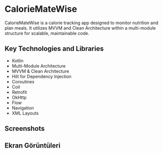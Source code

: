 
# CalorieMateWise
CalorieMateWise is a calorie tracking app designed to monitor nutrition and plan meals. It utilizes MVVM and Clean Architecture within a multi-module structure for scalable, maintainable code.
## Key Technologies and Libraries
- Kotlin
- Multi-Module Architecture
- MVVM & Clean Architecture
- Hilt for Dependency Injection
- Coroutines
- Coil
- Retrofit
- OkHttp
- Flow
- Navigation
- XML Layouts
## Screenshots

## Ekran Görüntüleri


  
